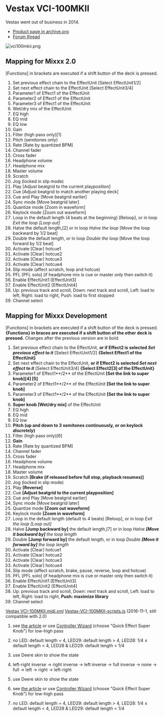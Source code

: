# Vestax VCI-100MKII

Vestax went out of business in 2014.

  - [Product page in
    archive.org](http://web.archive.org/web/20140809134938/http://www.vestax.com/v/products/detail.php?cate_id=118&parent_id=8)
  - [Forum thread](http://www.mixxx.org/forums/viewtopic.php?f=7&t=6038)

![vci100mkii.png](vci100mkii.png)

## Mapping for Mixxx 2.0

\[Functions\] in brackets are executed if a shift button of the deck is
pressed.

1.  Set previous effect chain to the EffectUnit \[Select EffectUnit1/2\]
2.  Set next effect chain to the EffectUnit \[Select EffectUnit3/4\]
3.  Parameter1 of Effect1 of the EffectUnit
4.  Parameter2 of Effect1 of the EffectUnit
5.  Parameter3 of Effect1 of the EffectUnit
6.  Wet/dry mix of the EffectUnit
7.  EQ high
8.  EQ mid
9.  EQ low
10. Gain
11. Filter (high pass only)\[1\]
12. Pitch (semitones only)
13. Rate \[Rate by quantized BPM\]
14. Channel fader
15. Cross fader
16. Headphone volume
17. Headphone mix
18. Master volume
19. Scratch
20. Jog (locked in slip mode)
21. Play \[Adjust beatgrid to the current playposition\]
22. Cue \[Adjust beatgrid to match another playing deck\]
23. Cue and Play \[Move beatgrid earlier\]
24. Sync mode \[Move beatgrid later\]
25. Quantize mode \[Zoom in waveform\]
26. Keylock mode \[Zoom out waveform\]
27. Loop in the default length (4 beats at the beginning) \[Reloop\], or
    in loop *Exit the loop \[Loop out\]*
28. Halve the default length,\[2\] or in loop *Halve the loop* \[Move
    the loop backward by 1/2 beat\]
29. Double the default length, or in loop *Double the loop* \[Move the
    loop forward by 1/2 beat\]
30. Activate \[Clear\] hotcue1
31. Activate \[Clear\] hotcue2
32. Activate \[Clear\] hotcue3
33. Activate \[Clear\] hotcue4
34. Slip mode (affect scratch, loop and hotcue)
35. PFL \[PFL solo\] (if headphone mix is cue or master only then switch
    it)
36. Enable EffectUnit1 \[EffectUnit3\]
37. Enable EffectUnit2 \[EffectUnit4\]
38. Up: previous track and scroll, Down: next track and scroll, Left:
    load to left, Right: load to right, Push: load to first stopped
39. Channel select

## Mapping for Mixxx Development

\[Functions\] in brackets are executed if a shift button of the deck is
pressed. **{Functions} in braces are executed if a shift button of the
other deck is pressed.** Changes after the previous version are in bold.

1.  Set previous effect chain to the EffectUnit, **or if Effect2 is
    selected *Set previous effect to it*** \[Select EffectUnit1/2\]
    **{Select Effect1 of the EffectUnit}**
2.  Set next effect chain to the EffectUnit, **or if Effect2 is selected
    *Set next effect to it*** \[Select EffectUnit3/4\] **{Select
    Effect2\[3\] of the EffectUnit}**
3.  Parameter1 of Effect1**/2** of the EffectUnit **\[Set the link to
    super knob\]\[4\] \[5\]**
4.  Parameter2 of Effect1**/2** of the EffectUnit **\[Set the link to
    super knob\]**
5.  Parameter3 of Effect1**/2** of the EffectUnit **\[Set the link to
    super knob\]**
6.  **Super knob \[Wet/dry mix\]** of the EffectUnit
7.  EQ high
8.  EQ mid
9.  EQ low
10. **Pitch (up and down to 3 semitones continuously, or on keylock
    *discretely*)**
11. Filter (high pass only)\[6\]
12. **Gain**
13. Rate \[Rate by quantized BPM\]
14. Channel fader
15. Cross fader
16. Headphone volume
17. Headphone mix
18. Master volume
19. Scratch **\[Brake (if released before full stop, playback
    resumes)\]**
20. Jog (locked in slip mode)
21. Play **\[Reverse\]**
22. Cue **\[Adjust beatgrid to the current playposition\]**
23. Cue and Play \[Move beatgrid earlier\]
24. Sync mode \[Move beatgrid later\]
25. Quantize mode **\[Zoom out waveform\]**
26. Keylock mode **\[Zoom in waveform\]**
27. Loop in the default length (default to 4 beats) \[Reloop\], or in
    loop *Exit the loop \[Loop out\]*
28. Halve **\[Jump backward by\]** the default length,\[7\] or in loop
    *Halve **\[Move it backward by\]** the loop length*
29. Double **\[Jump forward by\]** the default length, or in loop
    *Double **\[Move it forward by\]** the loop length*
30. Activate \[Clear\] hotcue1
31. Activate \[Clear\] hotcue2
32. Activate \[Clear\] hotcue3
33. Activate \[Clear\] hotcue4
34. Slip mode (affect scratch, brake, pause, reverse, loop and hotcue)
35. PFL \[PFL solo\] (if headphone mix is cue or master only then switch
    it)
36. Enable EffectUnit1 \[EffectUnit3\]
37. Enable EffectUnit2 \[EffectUnit4\]
38. Up: previous track and scroll, Down: next track and scroll, Left:
    load to left, Right: load to right, **Push: maximize library**
39. Channel select

[Vestax
VCI-100MKII.midi.xml](https://raw.githubusercontent.com/sohet/mixxx/master/res/controllers/Vestax%20VCI-100MKII.midi.xml)
[Vestax-VCI-100MKII-scripts.js](https://raw.githubusercontent.com/sohet/mixxx/master/res/controllers/Vestax-VCI-100MKII-scripts.js)
(2016-11-1, still compatible with 2.0)

1.  see [the
    article](http://www.mixxx.org/forums/viewtopic.php?f=7&t=6038&start=20#p25804)
    or use [Controller
    Wizard](http://www.mixxx.org/manual/2.0/chapters/advanced_topics.html)
    (choose "Quick Effect Super Knob") for low-high pass

2.  no LED: default length = 4, LED29: default length \> 4, LED28: 1/4 ≤
    default length \< 4, LED28 & LED29: default length \< 1/4

3.  use Deere skin to show the state

4.  left-right inverse -\> right inverse -\> left inverse -\> full
    inverse -\> none -\> full -\> left -\> right -\> left-right

5.  use Deere skin to show the state

6.  see [the
    article](http://www.mixxx.org/forums/viewtopic.php?f=7&t=6038&start=20#p25804)
    or use [Controller
    Wizard](http://www.mixxx.org/manual/2.0/chapters/advanced_topics.html)
    (choose "Quick Effect Super Knob") for low-high pass

7.  no LED: default length = 4, LED29: default length \> 4, LED28: 1/4 ≤
    default length \< 4, LED28 & LED29: default length \< 1/4
